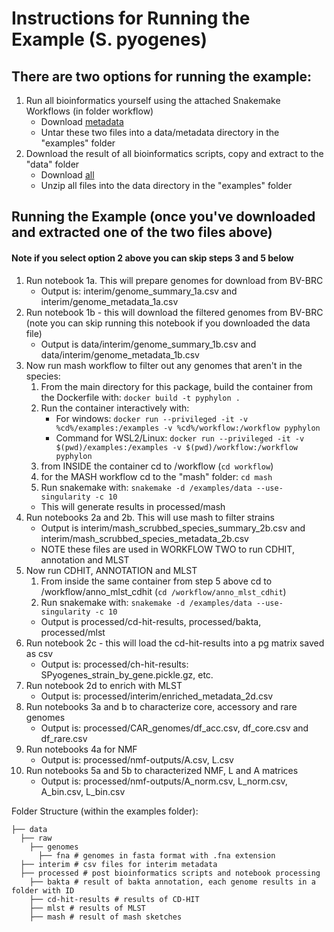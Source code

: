 

# Instructions for Running the Example (S. pyogenes)

## There are two options for running the example:
1. Run all bioinformatics yourself using the attached Snakemake Workflows (in folder workflow)
    * Download <a href="https://www.dropbox.com/s/ksvdgi8xgfx5m2r/spyogenes_metadata_summary.tar?dl=0">metadata</a>
    * Untar these two files into a data/metadata directory in the "examples" folder
1. Download the result of all bioinformatics scripts, copy and extract to the "data" folder
    * Download <a href="https://www.dropbox.com/scl/fi/fam8tnk8hhfgek3fwnn9l/SPyogenes_example_v2.tar?rlkey=lom35fwuy8sd5y2181if3aiwo&st=beudcf20&dl=0">all</a>
    * Unzip all files into the data directory in the "examples" folder

## Running the Example (once you've downloaded and extracted one of the two files above)
#### Note if you select option 2 above you can skip steps 3 and 5 below

1. Run notebook 1a. This will prepare genomes for download from BV-BRC
    * Output is: interim/genome_summary_1a.csv and interim/genome_metadata_1a.csv
1. Run notebook 1b - this will download the filtered genomes from BV-BRC (note you can skip running this notebook if you downloaded the data file)
    * Output is data/interim/genome_summary_1b.csv and data/interim/genome_metadata_1b.csv
1. Now run mash workflow to filter out any genomes that aren't in the species:
      1. From the main directory for this package, build the container from the Dockerfile with: `docker build -t pyphylon .`
      1. Run the container interactively with:
           - For windows: `docker run --privileged -it -v %cd%/examples:/examples -v %cd%/workflow:/workflow pyphylon`
           - Command for WSL2/Linux: `docker run --privileged -it -v $(pwd)/examples:/examples -v $(pwd)/workflow:/workflow pyphylon`
      1. from INSIDE the container cd to /workflow (`cd workflow`)
      1. for the MASH workflow cd to the "mash" folder: `cd mash`
      1. Run snakemake with: `snakemake -d /examples/data --use-singularity -c 10` 
    * This will generate results in processed/mash
1. Run notebooks 2a and 2b. This will use mash to filter strains
    * Output is interim/mash_scrubbed_species_summary_2b.csv and interim/mash_scrubbed_species_metadata_2b.csv
    * NOTE these files are used in WORKFLOW TWO to run CDHIT, annotation and MLST
1. Now run CDHIT, ANNOTATION and MLST
    1. From inside the same container from step 5 above cd to /workflow/anno_mlst_cdhit (`cd /workflow/anno_mlst_cdhit`)
    1. Run snakemake with: `snakemake -d /examples/data --use-singularity -c 10` 
    * Output is processed/cd-hit-results, processed/bakta, processed/mlst
1. Run notebook 2c - this will load the cd-hit-results into a pg matrix saved as csv
    - Output is: processed/ch-hit-results: SPyogenes_strain_by_gene.pickle.gz, etc.
1. Run notebook 2d to enrich with MLST
    - Output is: processed/interim/enriched_metadata_2d.csv
1. Run notebooks 3a and b to characterize core, accessory and rare genomes
    - Output is: processed/CAR_genomes/df_acc.csv, df_core.csv and df_rare.csv
1. Run notebooks 4a for NMF
    - Output is: processed/nmf-outputs/A.csv, L.csv
1. Run notebooks 5a and 5b to characterized NMF, L and A matrices
    - Output is: processed/nmf-outputs/A_norm.csv, L_norm.csv, A_bin.csv, L_bin.csv



Folder Structure (within the examples folder):
```
├── data
  ├── raw
    ├── genomes
      ├── fna # genomes in fasta format with .fna extension
  ├── interim # csv files for interim metadata
  ├── processed # post bioinformatics scripts and notebook processing
    ├── bakta # result of bakta annotation, each genome results in a folder with ID
    ├── cd-hit-results # results of CD-HIT
    ├── mlst # results of MLST
    ├── mash # result of mash sketches

```
